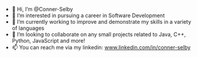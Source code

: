 - 👋 Hi, I’m @Conner-Selby
- 👀 I’m interested in pursuing a career in Software Development
- 🌱 I’m currently working to improve and demonstrate my skills in a variety of languages
- 💞️ I’m looking to collaborate on any small projects related to Java, C++, Python, JavaScript and more!
- 📫 You can reach me via my linkedin: www.linkedin.com/in/conner-selby

<!---
Conner-Selby/Conner-Selby is a ✨ special ✨ repository because its `README.md` (this file) appears on your GitHub profile.
You can click the Preview link to take a look at your changes.
--->
